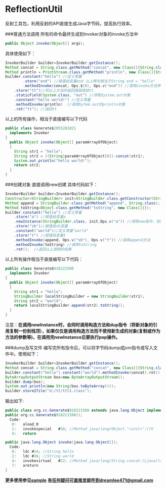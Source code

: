 # ReflectionUtil
反射工具包，利用反射的API直接生成Java字节码，提高执行效率。

###普通方法调用
所有的命令最终生成到Invoker对象的invoke方法中
```java
public Object invoke(Object[] args);
```
具体使用如下：
```java
InvokerBuilder builder=InvokerBuilder.getInstance();
Method concat = String.class.getMethod("concat", new Class[]{String.class});
Method println = PrintStream.class.getMethod("println", new Class[]{String.class});
builder.constant("hello") //定义常量
        .store("end") //赋值给变量end 以上两句相当于String end = "hello"
        .methodInvoke(concat, Ops.$(0), Ops.v("end")) //调用invoke方法参数数组中的第0个值的concat方法，参数为变量end
	.store("tt")//将以上方法的返回值赋值给tt
	.staticField(System.class, "out") //获取System.out对象
	.constant("hello world!") //定义常量
	.methodInvoke(println)  //调用Sytem.out的println对象
	.ret("tt"); //返回tt
```
以上的所有操作，相当于直接编写以下代码
```java
public class Generate$2055281021
  implements Invoker
{
  public Object invoke(Object[] paramArrayOfObject)
  {
    String str1 = "hello";
    String str2 = ((String)paramArrayOfObject[0]).concat(str1);
    System.out.println("hello world!");
    return str2;
  }
}
```

###创建对象
直接调用new创建
具体代码如下：
```java
InvokerBuilder builder=InvokerBuilder.getInstance();
Constructor<StringBuilder> init=StringBuilder.class.getConstructor(String.class);
Method append = StringBuilder.class.getMethod("append", String.class);
Method toString=Object.class.getMethod("toString", new Class[]{});
builder.constant("hello") //定义常量
	.store("a") //赋值给变量a
	.newInstance(StringBuilder.class, init,Ops.v("a")) //调用new指令，创建对象同时调用构造函数
	.store("sb")//赋值给sb变量
	.constant("world")//定义常量"world"
	.store("t") //赋值给变量t
	.methodInvoke(append, Ops.v("sb"), Ops.v("t")) //调用append方法
	.methodInvoke(toString) //调用toString
	.ret();  //返回以上调用的结果
```

以上所有操作相当于直接编写以下代码：
```java
public class Generate$918221580
  implements Invoker
{
  public Object invoke(Object[] paramArrayOfObject)
  {
    String str1 = "hello";
    StringBuilder localStringBuilder = new StringBuilder(str1);
    String str2 = "world";
    return localStringBuilder.append(str2).toString();
  }
}
```
注意：**在调用newInstance时，会同时调用构造方法和dup指令（将新对象的引用复制一份到栈顶），如果仅仅是调用构造方法而不使用新生成的对象(复制或作为方法的参数等)，在调用完newInstance后要执行pop操作。**

###dump及写文件
编写完所有指令后，可以将字节码dump成jvm指令或写入文件中。使用如下：
```java
InvokerBuilder builder=InvokerBuilder.getInstance();
Method concat = String.class.getMethod("concat", new Class[]{String.class});
builder.constant("hello").constant("world").methodInvoke(concat).ret();
ByteArrayOutputStream bos=new ByteArrayOutputStream();
builder.dump(bos);
System.out.println(new String(bos.toByteArray()));
builder.store2file("d:/tt/ttt1.class");
```

输出如下:
```java
public class org.cc.Generate$918221580 extends java.lang.Object implements org.cc.common.reflection.core.Invoker{
public org.cc.Generate$918221580();
  Code:
   0:	aload_0
   1:	invokespecial	#10; //Method java/lang/Object."<init>":()V
   4:	return

public java.lang.Object invoke(java.lang.Object[]);
  Code:
   0:	ldc	#14; //String hello
   2:	ldc	#16; //String world
   4:	invokevirtual	#22; //Method java/lang/String.concat:(Ljava/lang/String;)Ljava/lang/String;
   7:	areturn
}
```
**更多使用参见[sample](https://github.com/DreamLee471/ReflectionUtil/tree/master/src/sample/org/cc/sample/json)**
**有任何疑问可直接发邮件到dreamlee471@gmail.com**
